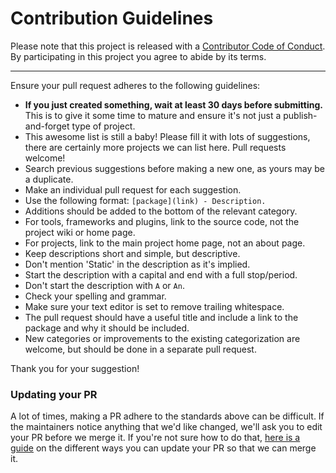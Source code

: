 # Contribution Guidelines

Please note that this project is released with a [Contributor Code of Conduct](code-of-conduct.md). By participating in this project you agree to abide by its terms.

---

Ensure your pull request adheres to the following guidelines:

- **If you just created something, wait at least 30 days before submitting.** This is to give it some time to mature and ensure it's not just a publish-and-forget type of project.
- This awesome list is still a baby! Please fill it with lots of suggestions, there are certainly more projects we can list here. Pull requests welcome!
- Search previous suggestions before making a new one, as yours may be a duplicate.
- Make an individual pull request for each suggestion.
- Use the following format: `[package](link) - Description.`
- Additions should be added to the bottom of the relevant category.
- For tools, frameworks and plugins, link to the source code, not the project wiki or home page.
- For projects, link to the main project home page, not an about page.
- Keep descriptions short and simple, but descriptive.
- Don't mention 'Static' in the description as it's implied.
- Start the description with a capital and end with a full stop/period.
- Don't start the description with `A` or `An`.
- Check your spelling and grammar.
- Make sure your text editor is set to remove trailing whitespace.
- The pull request should have a useful title and include a link to the package and why it should be included.
- New categories or improvements to the existing categorization are welcome, but should be done in a separate pull request.

Thank you for your suggestion!

### Updating your PR

A lot of times, making a PR adhere to the standards above can be difficult. If the maintainers notice anything that we'd like changed, we'll ask you to edit your PR before we merge it. If you're not sure how to do that, [here is a guide](https://github.com/RichardLitt/knowledge/blob/master/github/amending-a-commit-guide.md) on the different ways you can update your PR so that we can merge it.
